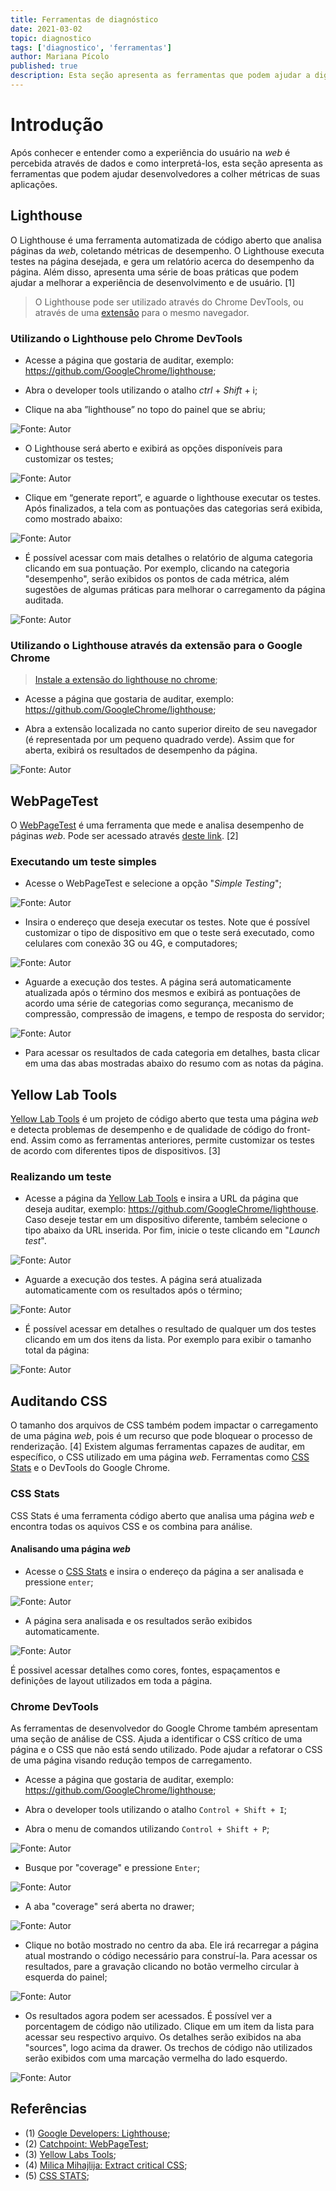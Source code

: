 ```yaml
---
title: Ferramentas de diagnóstico
date: 2021-03-02
topic: diagnostico
tags: ['diagnostico', 'ferramentas']
author: Mariana Pícolo
published: true
description: Esta seção apresenta as ferramentas que podem ajudar a dignosticar os problemas de desempenho em aplicações front-end.
---
```


# Introdução

Após conhecer e entender como a experiência do usuário na _web_ é percebida através de dados e como interpretá-los, esta seção apresenta as ferramentas que podem ajudar desenvolvedores a colher métricas de suas aplicações.

## Lighthouse

O Lighthouse é uma ferramenta automatizada de código aberto que analisa páginas da _web_, coletando métricas de desempenho. O Lighthouse executa testes na página desejada, e gera um relatório acerca do desempenho da página. Além disso, apresenta uma série de boas práticas que podem ajudar a melhorar a experiência de desenvolvimento e de usuário. [1]

> O Lighthouse pode ser utilizado através do Chrome DevTools, ou através de uma [extensão](https://chrome.google.com/webstore/detail/lighthouse/blipmdconlkpinefehnmjammfjpmpbjk) para o mesmo navegador.

### Utilizando o Lighthouse pelo Chrome DevTools

- Acesse a página que gostaria de auditar, exemplo: https://github.com/GoogleChrome/lighthouse;

- Abra o developer tools utilizando o atalho _ctrl_ + _Shift_ + i;

- Clique na aba ”lighthouse” no topo do painel que se abriu;

![Fonte: Autor](./imagens/diagnostico/D-l02.png)

- O Lighthouse será aberto e exibirá as opções disponíveis para customizar os testes;

![Fonte: Autor](./imagens/diagnostico/D-l03.png)

- Clique em “generate report”, e aguarde o lighthouse executar os testes. Após finalizados, a tela com as pontuações das categorias será exibida, como mostrado abaixo:

![Fonte: Autor](./imagens/diagnostico/D-l04.png)

- É possível acessar com mais detalhes o relatório de alguma categoria clicando em sua pontuação. Por exemplo, clicando na categoria "desempenho", serão exibidos os pontos de cada métrica, além sugestões de algumas práticas para melhorar o carregamento da página auditada.

![Fonte: Autor](./imagens/diagnostico/D-l05.png)

### Utilizando o Lighthouse através da extensão para o Google Chrome

> [Instale a extensão do lighthouse no chrome](https://chrome.google.com/webstore/detail/lighthouse/blipmdconlkpinefehnmjammfjpmpbjk);

- Acesse a página que gostaria de auditar, exemplo: https://github.com/GoogleChrome/lighthouse;

- Abra a extensão localizada no canto superior direito de seu navegador (é representada por um pequeno quadrado verde). Assim que for aberta, exibirá os resultados de desempenho da página.

![Fonte: Autor](./imagens/diagnostico/D-l06.png)

## WebPageTest

O [WebPageTest](https://www.webpagetest.org/) é uma ferramenta que mede e analisa desempenho de páginas _web_. Pode ser acessado através [deste link](https://www.webpagetest.org/). [2]

### Executando um teste simples

- Acesse o WebPageTest e selecione a opção "_Simple Testing_";

![Fonte: Autor](./imagens/diagnostico/D-w01.png)

- Insira o endereço que deseja executar os testes. Note que é possível customizar o tipo de dispositivo em que o teste será executado, como celulares com conexão 3G ou 4G, e computadores;

![Fonte: Autor](./imagens/diagnostico/D-w02.png)

- Aguarde a execução dos testes. A página será automaticamente atualizada após o término dos mesmos e exibirá as pontuações de acordo uma série de categorias como segurança, mecanismo de compressão, compressão de imagens, e tempo de resposta do servidor;

![Fonte: Autor](./imagens/diagnostico/D-w03.png)

- Para acessar os resultados de cada categoria em detalhes, basta clicar em uma das abas mostradas abaixo do resumo com as notas da página.

## Yellow Lab Tools

[Yellow Lab Tools](https://yellowlab.tools/) é um projeto de código aberto que testa uma página _web_ e detecta problemas de desempenho e de qualidade de código do front-end. Assim como as ferramentas anteriores, permite customizar os testes de acordo com diferentes tipos de dispositivos. [3]

### Realizando um teste

- Acesse a página da [Yellow Lab Tools](https://yellowlab.tools/) e insira a URL da página que deseja auditar, exemplo: https://github.com/GoogleChrome/lighthouse. Caso deseje testar em um dispositivo diferente, também selecione o tipo abaixo da URL inserida. Por fim, inicie o teste clicando em "_Launch test_".

![Fonte: Autor](./imagens/diagnostico/D-y01.png)

- Aguarde a execução dos testes. A página será atualizada automaticamente com os resultados após o término;

![Fonte: Autor](./imagens/diagnostico/D-y02.png)

- É possível acessar em detalhes o resultado de qualquer um dos testes clicando em um dos itens da lista. Por exemplo para exibir o tamanho total da página:

![Fonte: Autor](./imagens/diagnostico/D-y03.png)

## Auditando CSS

O tamanho dos arquivos de CSS também podem impactar o carregamento de uma página _web_, pois é um recurso que pode bloquear o processo de renderização. [4]
Existem algumas ferramentas capazes de auditar, em específico, o CSS utilizado em uma página _web_. Ferramentas como [CSS Stats](https://cssstats.com) e o DevTools do Google Chrome.

### CSS Stats

CSS Stats é uma ferramenta código aberto que analisa uma página _web_ e encontra todas os aquivos CSS e os combina para análise.

#### Analisando uma página _web_

- Acesse o [CSS Stats](https://cssstats.com) e insira o endereço da página a ser analisada e pressione `enter`;

![Fonte: Autor](./imagens/diagnostico/D-c01.png)

- A página sera analisada e os resultados serão exibidos automaticamente.

![Fonte: Autor](./imagens/diagnostico/D-c02.png)

É possivel acessar detalhes como cores, fontes, espaçamentos e definições de layout utilizados em toda a página.

### Chrome DevTools

As ferramentas de desenvolvedor do Google Chrome também apresentam uma seção de análise de CSS. Ajuda a identificar o CSS crítico de uma página e o CSS que não está sendo utilizado. Pode ajudar a refatorar o CSS de uma página visando redução tempos de carregamento.

- Acesse a página que gostaria de auditar, exemplo: https://github.com/GoogleChrome/lighthouse;

- Abra o developer tools utilizando o atalho `Control + Shift + I`;

- Abra o menu de comandos utilizando `Control + Shift + P`;

![Fonte: Autor](./imagens/diagnostico/D-p01.png)

- Busque por "coverage" e pressione `Enter`;

![Fonte: Autor](./imagens/diagnostico/D-p02.png)

- A aba "coverage" será aberta no drawer;

![Fonte: Autor](./imagens/diagnostico/D-p03.png)

- Clique no botão mostrado no centro da aba. Ele irá recarregar a página atual mostrando o código necessário para construí-la. Para acessar os resultados, pare a gravação clicando no botão vermelho circular à esquerda do painel;

![Fonte: Autor](./imagens/diagnostico/D-p04.png)

- Os resultados agora podem ser acessados. É possível ver a porcentagem de código não utilizado. Clique em um item da lista para acessar seu respectivo arquivo. Os detalhes serão exibidos na aba "sources", logo acima da drawer. Os trechos de código não utilizados serão exibidos com uma marcação vermelha do lado esquerdo.

![Fonte: Autor](./imagens/diagnostico/D-p05.png)

## Referências

- (1) [Google Developers: Lighthouse](https://developers.google.com/web/tools/lighthouse);
- (2) [Catchpoint: WebPageTest](https://www.webpagetest.org/);
- (3) [Yellow Labs Tools](https://yellowlab.tools/);
- (4) [Milica Mihajlija: Extract critical CSS](https://web.dev/extract-critical-css/);
- (5) [CSS STATS](https://cssstats.com);
